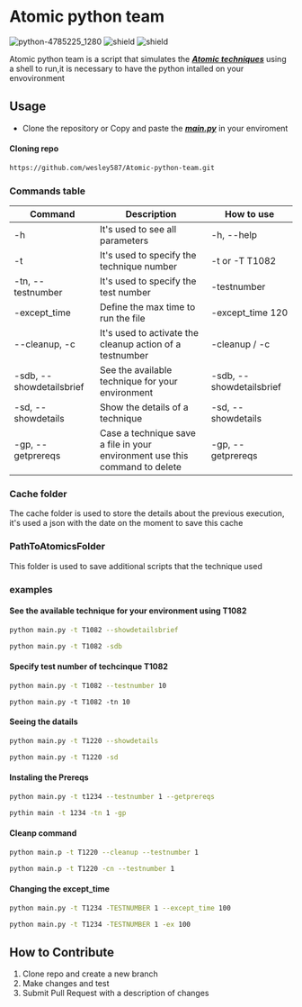 # Atomic python team


![python-4785225_1280](https://user-images.githubusercontent.com/72465364/115910383-26768e00-a443-11eb-9875-578fa5825de3.jpg)
![shield](https://img.shields.io/badge/python-3.8.5-orange)
![shield](https://img.shields.io/badge/platform-windows%20%7C%20linux-orange)



Atomic python team is a script that simulates the [***Atomic techniques***](https://github.com/redcanaryco/atomic-red-team/tree/master/atomics) using a shell to run,it is necessary to have the python intalled on your envovironment


## Usage
- Clone the repository or Copy and paste the [***main.py***](https://github.com/wesley587/Atomic_python_team/blob/main/main.py) in your enviroment

#### Cloning repo

```bash
https://github.com/wesley587/Atomic-python-team.git
```

### Commands table

| Command | Description | How to use |
| --- | --- | --- |
| -h | It's used to see all parameters | -h, --help | 
| -t | It's used to specify the technique number | -t or -T T1082 |
| -tn, --testnumber | It's used to specify the test number | -testnumber |
| -except_time | Define the max time to run the file | -except_time 120 |
| --cleanup, -c | It's used to activate the cleanup action of a testnumber | -cleanup / -c |
| -sdb, --showdetailsbrief | See the available technique for your environment| -sdb, --showdetailsbrief |
| -sd, --showdetails | Show the details of a technique | -sd, --showdetails | 
| -gp, --getprereqs | Case a technique save a file in your environment use this command to delete | -gp, --getprereqs | 


### Cache folder

The cache folder is used to store the details about the previous execution, it's used a json with the date on the moment to save this cache

### PathToAtomicsFolder

This folder is used to save additional scripts that the technique used



### examples 

#### See the available technique for your environment using T1082

``` bash
python main.py -t T1082 --showdetailsbrief
```

```bash
python main.py -t T1082 -sdb
```

#### Specify test number of techcinque T1082
```bash
python main.py -t T1082 --testnumber 10
```

```
python main.py -t T1082 -tn 10
```
#### Seeing the datails

```bash
python main.py -t T1220 --showdetails
```
```bash
python main.py -t T1220 -sd
```
#### Instaling the Prereqs
```bash
python main.py -t t1234 --testnumber 1 --getprereqs
```
```bash
pythin main -t 1234 -tn 1 -gp
```

#### Cleanp command

```bash
python main.p -t T1220 --cleanup --testnumber 1
```

```bash
python main.p -t T1220 -cn --testnumber 1
```
#### Changing the except_time
```bash
python main.py -t T1234 -TESTNUMBER 1 --except_time 100
```

```bash
python main.py -t T1234 -TESTNUMBER 1 -ex 100
```


## How to Contribute

1. Clone repo and create a new branch
2. Make changes and test
3. Submit Pull Request with a description of changes
